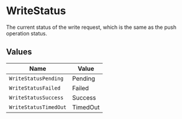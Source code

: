 # WriteStatus

The current status of the write request, which is the same as the push operation status.


## Values

| Name                  | Value                 |
| --------------------- | --------------------- |
| `WriteStatusPending`  | Pending               |
| `WriteStatusFailed`   | Failed                |
| `WriteStatusSuccess`  | Success               |
| `WriteStatusTimedOut` | TimedOut              |